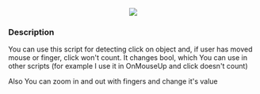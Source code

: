 <p align="center">
  <img src="https://github.com/VsIG-official/Useful-Stuff-For-Unity/blob/master/Scripts%20and%20.md%20files/Better%20panning%20and%20zooming/Click%2Bdrag/Click%2Bdrag.gif">
</p>

### Description

You can use this script for detecting click on object and, if user has moved mouse or finger, click won't count.
It changes bool, which You can use in other scripts (for example I use it in OnMouseUp and click doesn't count)

Also You can zoom in and out with fingers and change it's value

